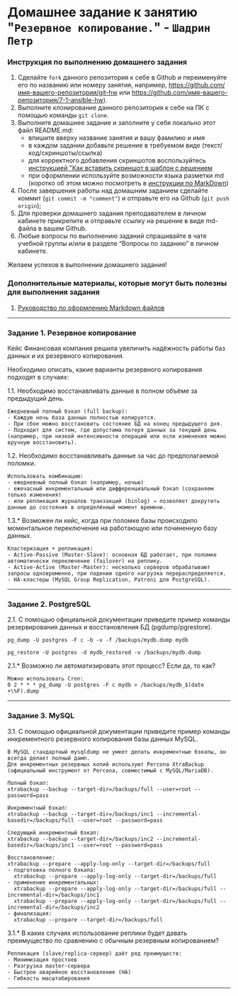 # Домашнее задание к занятию "`Резервное копирование.`" - `Шадрин Петр`


### Инструкция по выполнению домашнего задания

   1. Сделайте `fork` данного репозитория к себе в Github и переименуйте его по названию или номеру занятия, например, https://github.com/имя-вашего-репозитория/git-hw или  https://github.com/имя-вашего-репозитория/7-1-ansible-hw).
   2. Выполните клонирование данного репозитория к себе на ПК с помощью команды `git clone`.
   3. Выполните домашнее задание и заполните у себя локально этот файл README.md:
      - впишите вверху название занятия и вашу фамилию и имя
      - в каждом задании добавьте решение в требуемом виде (текст/код/скриншоты/ссылка)
      - для корректного добавления скриншотов воспользуйтесь [инструкцией "Как вставить скриншот в шаблон с решением](https://github.com/netology-code/sys-pattern-homework/blob/main/screen-instruction.md)
      - при оформлении используйте возможности языка разметки md (коротко об этом можно посмотреть в [инструкции  по MarkDown](https://github.com/netology-code/sys-pattern-homework/blob/main/md-instruction.md))
   4. После завершения работы над домашним заданием сделайте коммит (`git commit -m "comment"`) и отправьте его на Github (`git push origin`);
   5. Для проверки домашнего задания преподавателем в личном кабинете прикрепите и отправьте ссылку на решение в виде md-файла в вашем Github.
   6. Любые вопросы по выполнению заданий спрашивайте в чате учебной группы и/или в разделе “Вопросы по заданию” в личном кабинете.
   
Желаем успехов в выполнении домашнего задания! 
   
### Дополнительные материалы, которые могут быть полезны для выполнения задания

1. [Руководство по оформлению Markdown файлов](https://gist.github.com/Jekins/2bf2d0638163f1294637#Code)

---

### Задание 1. Резервное копирование

Кейс
Финансовая компания решила увеличить надёжность работы баз данных и их резервного копирования.

Необходимо описать, какие варианты резервного копирования подходят в случаях:

1.1. Необходимо восстанавливать данные в полном объёме за предыдущий день.
```
Ежедневный полный бэкап (full backup):
- Каждую ночь база данных полностью копируется.
- При сбое можно восстановить состояние БД на конец предыдущего дня.
- Подходит для систем, где допустима потеря данных за текущий день (например, при низкой интенсивности операций или если изменения можно вручную восстановить).
```

1.2. Необходимо восстанавливать данные за час до предполагаемой поломки.
```
Использовать комбинацию:
- ежедневный полный бэкап (например, ночью)
- ежечасный инкрементальный или дифференциальный бэкап (сохраняем только изменения)
- или репликация журналов транзакций (binlog) → позволяет докрутить данные до состояния в определённый момент времени.
```

1.3.* Возможен ли кейс, когда при поломке базы происходило моментальное переключение на работающую или починенную базу данных.
```
Кластеризация + репликация:
- Active-Passive (Master-Slave): основная БД работает, при поломке автоматически переключение (failover) на реплику.
- Active-Active (Master-Master): несколько серверов обрабатывают запросы одновременно, при падении одного нагрузка перераспределяется.
- HA-кластеры (MySQL Group Replication, Patroni для PostgreSQL).
```

---

### Задание 2. PostgreSQL

2.1. С помощью официальной документации приведите пример команды резервирования данных и восстановления БД (pgdump/pgrestore).
```
pg_dump -U postgres -F c -b -v -f /backups/mydb.dump mydb
```
```
pg_restore -U postgres -d mydb_restored -v /backups/mydb.dump
```

2.1.* Возможно ли автоматизировать этот процесс? Если да, то как?
```
Можно использовать Cron:
0 2 * * * pg_dump -U postgres -F c mydb > /backups/mydb_$(date +\%F).dump
```

---

### Задание 3. MySQL

3.1. С помощью официальной документации приведите пример команды инкрементного резервного копирования базы данных MySQL.
```
В MySQL стандартный mysqldump не умеет делать инкрементные бэкапы, он всегда делает полный дамп.
Для инкрементных резервных копий используют Percona XtraBackup (официальный инструмент от Percona, совместимый с MySQL/MariaDB).

Полный бэкап:
xtrabackup --backup --target-dir=/backups/full --user=root --password=pass

Инкрементный бэкап:
xtrabackup --backup --target-dir=/backups/inc1 --incremental-basedir=/backups/full --user=root --password=pass

Следующий инкрементный бэкап:
xtrabackup --backup --target-dir=/backups/inc2 --incremental-basedir=/backups/inc1 --user=root --password=pass

Восстановление:
xtrabackup --prepare --apply-log-only --target-dir=/backups/full
- подготовка полного бэкапа:
  xtrabackup --prepare --apply-log-only --target-dir=/backups/full
- применение инкрементальных:
  xtrabackup --prepare --apply-log-only --target-dir=/backups/full --incremental-dir=/backups/inc1
  xtrabackup --prepare --apply-log-only --target-dir=/backups/full --incremental-dir=/backups/inc2
- финализация:
  xtrabackup --prepare --target-dir=/backups/full
```

3.1.* В каких случаях использование реплики будет давать преимущество по сравнению с обычным резервным копированием?
```
Репликация (slave/replica-сервер) даёт ряд преимуществ:
- Минимизация простоев
- Разгрузка master-сервера
- Быстрое аварийное восстановление (HA)
- Гибкость масштабирования
```

---
